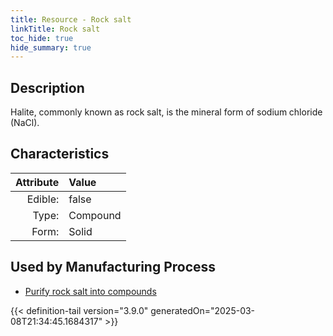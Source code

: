 ```yaml
---
title: Resource - Rock salt
linkTitle: Rock salt
toc_hide: true
hide_summary: true
---
```

<!-- This is generated by the MarsSim HelpGenertor, do not edit. -->

## Description
&#10;&#9;&#9;Halite, commonly known as rock salt, is the mineral&#10;&#9; &#9;form of sodium chloride (NaCl).

## Characteristics

| Attribute      | Value |
|--------:|:------|
|Edible:|false|
|Type:|Compound|
|Form:|Solid|
 

## Used by Manufacturing Process

- [Purify rock salt into compounds](/docs/definitions/process/purify-rock-salt-into-compounds)


    


{{< definition-tail version="3.9.0" generatedOn="2025-03-08T21:34:45.1684317" >}}


